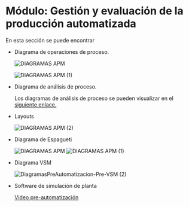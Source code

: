 # Módulo: Gestión y evaluación de la producción automatizada

En esta sección se puede encontrar
<ul>
  <li> Diagrama de operaciones de proceso. </li>
  
  ![DIAGRAMAS APM](https://github.com/user-attachments/assets/e3d41216-7699-4aba-9d1c-d40f800368bb)

  ![DIAGRAMAS APM (1)](https://github.com/user-attachments/assets/5292fd2b-3139-4029-a4e9-02d2594de62c)

  <li> Diagrama de análisis de proceso.</li>

  Los diagramas de análisis de proceso se pueden visualizar en el [siguiente enlace.](https://docs.google.com/document/d/1aUp_YgVJHbEZInIFsLJUMVwwGUu5Rn2-zNvv4G0EORY/edit?usp=sharing)
  
  <li> Layouts </li>
  
  ![DIAGRAMAS APM (2)](https://github.com/user-attachments/assets/249f4e15-c022-46fd-9a4e-e8a2a6cf3760)

  <li> Diagrama de Espagueti </li>

  ![DIAGRAMAS APM](https://github.com/user-attachments/assets/1741c60b-89c4-4184-818a-9fcdaeb3eb67)
  ![DIAGRAMAS APM (1)](https://github.com/user-attachments/assets/a41859e6-c0ec-4741-b895-dcd9bc7c2464)
  
  <li> Diagrama VSM </li>
  
  ![DiagramasPreAutomatizacion-Pre-VSM (2)](https://github.com/user-attachments/assets/57d8b1de-00aa-44f9-bf8e-06029a1e7d7f)


  <li> Software de simulación de planta </li>
  
  [Video pre-automatización](https://www.youtube.com/watch?v=Qo0eKrPZasQ)
</ul>
